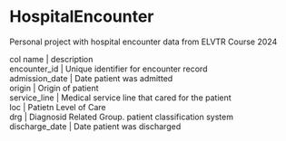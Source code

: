 # HospitalEncounter
Personal project with hospital encounter data from ELVTR Course 2024

col name | description <br>
encounter_id |	Unique identifier for encounter record  <br>
admission_date |	Date patient was admitted <br>
origin |	Origin of patient <br>
service_line |	Medical service line that cared for the patient <br>
loc	| Patietn Level of Care <br>
drg	| Diagnosid Related Group.  patient classification system <br> 
discharge_date | Date patient was discharged <br>

